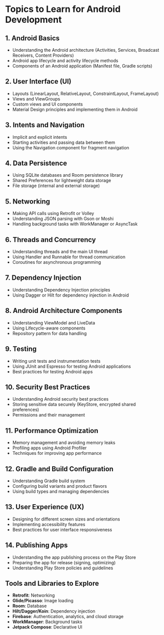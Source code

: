 # Topics to Learn for Android Development

## 1. Android Basics
   - Understanding the Android architecture (Activities, Services, Broadcast Receivers, Content Providers)
   - Android app lifecycle and activity lifecycle methods
   - Components of an Android application (Manifest file, Gradle scripts)

## 2. User Interface (UI)
   - Layouts (LinearLayout, RelativeLayout, ConstraintLayout, FrameLayout)
   - Views and ViewGroups
   - Custom views and UI components
   - Material Design principles and implementing them in Android

## 3. Intents and Navigation
   - Implicit and explicit intents
   - Starting activities and passing data between them
   - Using the Navigation component for fragment navigation

## 4. Data Persistence
   - Using SQLite databases and Room persistence library
   - Shared Preferences for lightweight data storage
   - File storage (internal and external storage)

## 5. Networking
   - Making API calls using Retrofit or Volley
   - Understanding JSON parsing with Gson or Moshi
   - Handling background tasks with WorkManager or AsyncTask

## 6. Threads and Concurrency
   - Understanding threads and the main UI thread
   - Using Handler and Runnable for thread communication
   - Coroutines for asynchronous programming

## 7. Dependency Injection
   - Understanding Dependency Injection principles
   - Using Dagger or Hilt for dependency injection in Android

## 8. Android Architecture Components
   - Understanding ViewModel and LiveData
   - Using Lifecycle-aware components
   - Repository pattern for data handling

## 9. Testing
   - Writing unit tests and instrumentation tests
   - Using JUnit and Espresso for testing Android applications
   - Best practices for testing Android apps

## 10. Security Best Practices
   - Understanding Android security best practices
   - Storing sensitive data securely (KeyStore, encrypted shared preferences)
   - Permissions and their management

## 11. Performance Optimization
   - Memory management and avoiding memory leaks
   - Profiling apps using Android Profiler
   - Techniques for improving app performance

## 12. Gradle and Build Configuration
   - Understanding Gradle build system
   - Configuring build variants and product flavors
   - Using build types and managing dependencies

## 13. User Experience (UX)
   - Designing for different screen sizes and orientations
   - Implementing accessibility features
   - Best practices for user interface responsiveness

## 14. Publishing Apps
   - Understanding the app publishing process on the Play Store
   - Preparing the app for release (signing, optimizing)
   - Understanding Play Store policies and guidelines


## Tools and Libraries to Explore
- **Retrofit**: Networking
- **Glide/Picasso**: Image loading
- **Room**: Database
- **Hilt/Dagger/Koin**: Dependency injection
- **Firebase**: Authentication, analytics, and cloud storage
- **WorkManager**: Background tasks
- **Jetpack Compose**: Declarative UI